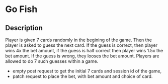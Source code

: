 # Go Fish

## Description

Player is given 7 cards randomly in the begining of the game. Then the player is asked to guess the next card. If the guess is correct, then player wins 4x the bet amount, if the guess is half correct then player wins 1.5x the bet amount. If the guess is wrong, they looses the bet amount. Players are allowed to do 7 such guesses within a game.


- empty post request to get the initial 7 cards and session id of the game,
- patch request to place the bet, with bet amount and choice of card.